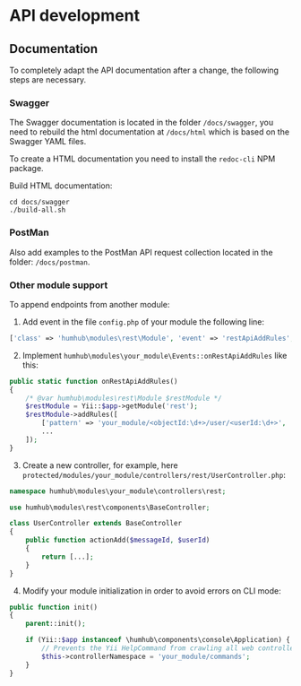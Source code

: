 # API development

## Documentation

To completely adapt the API documentation after a change, the following steps are necessary.

### Swagger

The Swagger documentation is located in the folder `/docs/swagger`, you need to rebuild the html documentation at `/docs/html` which is based on the Swagger YAML files.

To create a HTML documentation you need to install the `redoc-cli` NPM package.

Build HTML documentation:

```
cd docs/swagger
./build-all.sh
```

### PostMan

Also add examples to the PostMan API request collection located in the folder: `/docs/postman`.

### Other module support

To append endpoints from another module:

1) Add event in the file `config.php` of your module the following line:

```php
['class' => 'humhub\modules\rest\Module', 'event' => 'restApiAddRules', 'callback' => ['humhub\modules\your_module\Events', 'onRestApiAddRules']],
```

2) Implement `humhub\modules\your_module\Events::onRestApiAddRules` like this:

```php
public static function onRestApiAddRules()
{
    /* @var humhub\modules\rest\Module $restModule */
    $restModule = Yii::$app->getModule('rest');
    $restModule->addRules([
        ['pattern' => 'your_module/<objectId:\d+>/user/<userId:\d+>', 'route' => 'your_module/rest/user/add', 'verb' => 'POST'],
        ...
    ]);
}
```

3) Create a new controller, for example, here `protected/modules/your_module/controllers/rest/UserController.php`:

```php
namespace humhub\modules\your_module\controllers\rest;

use humhub\modules\rest\components\BaseController;

class UserController extends BaseController
{
    public function actionAdd($messageId, $userId)
    {
        return [...];
    }
}
```

4) Modify your module initialization in order to avoid errors on CLI mode:

```php
public function init()
{
    parent::init();

    if (Yii::$app instanceof \humhub\components\console\Application) {
        // Prevents the Yii HelpCommand from crawling all web controllers and possibly throwing errors at REST endpoints if the REST module is not available.
        $this->controllerNamespace = 'your_module/commands';
    }
}
```
